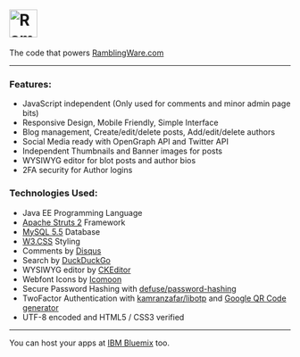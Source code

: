 # <img src="https://www.ramblingware.com/img/logo-medium.png" height="50px" alt="RamblingWare" title="Logo">

The code that powers [RamblingWare.com](https://www.ramblingware.com)

---

### Features:

- JavaScript independent (Only used for comments and minor admin page bits)
- Responsive Design, Mobile Friendly, Simple Interface
- Blog management, Create/edit/delete posts, Add/edit/delete authors
- Social Media ready with OpenGraph API and Twitter API
- Independent Thumbnails and Banner images for posts
- WYSIWYG editor for blot posts and author bios
- 2FA security for Author logins

### Technologies Used:
- Java EE Programming Language
- [Apache Struts 2](https://struts.apache.org/) Framework
- [MySQL 5.5](https://www.mysql.com/) Database
- [W3.CSS](http://www.w3schools.com/css/) Styling
- Comments by [Disqus](https://disqus.com/)
- Search by [DuckDuckGo](https://duckduckgo.com)
- WYSIWYG editor by [CKEditor](http://ckeditor.com/download)
- Webfont Icons by [Icomoon](https://icomoon.io/)
- Secure Password Hashing with [defuse/password-hashing](https://github.com/defuse/password-hashing)
- TwoFactor Authentication with [kamranzafar/libotp](https://github.com/kamranzafar/libotp) and [Google QR Code generator](https://chart.googleapis.com/chart?chs=200x200&cht=qr&chl=200x200&chld=M|0&cht=qr&chl=otpauth://totp/Company:user@test.com?secret=6ZT3L2TKZ3WYBDS7FEY65TOQZRSRUY7M&issuer=Company&algorithm=SHA1&digits=6&period=30)
- UTF-8 encoded and HTML5 / CSS3 verified


---

You can host your apps at [IBM Bluemix](http://bluemix.net) too.
